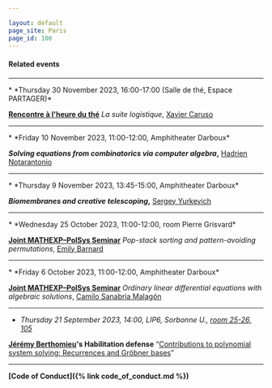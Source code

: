 ```yaml
---

layout: default
page_site: Paris
page_id: 100
---
```


<!--<hr size="6">-->

#### Related events 


<hr>
* *Thursday 30 November 2023, 16:00-17:00 (Salle de thé, Espace PARTAGER)*

**[Rencontre à l'heure du thé](https://www.ihp.fr/sites/default/files/media/downloads/programme_2023_s2_vf.pdf)** <em>La suite logistique</em>, [Xavier Caruso](https://xavier.caruso.ovh)

<hr>
* *Friday 10 November 2023, 11:00-12:00, Amphitheater Darboux*

**<em>Solving equations from combinatorics via computer algebra</em>,** 
[Hadrien Notarantonio](https://mathexp.eu/notarantonio/)

<hr>
* *Thursday 9 November 2023, 13:45-15:00, Amphitheater Darboux*

**<em>Biomembranes and creative telescoping</em>,** 
[Sergey Yurkevich](https://yurkevi.ch)

<hr>
* *Wednesday 25 October 2023, 11:00-12:00, room Pierre Grisvard*

**[Joint MATHEXP–PolSys Seminar](https://mathexp.eu/seminar/)** 
<em>Pop-stack sorting and pattern-avoiding permutations</em>, [Emily Barnard](https://emilybarnard.github.io)

<hr>
* *Friday 6 October 2023, 11:00-12:00, Amphitheater Darboux*

**[Joint MATHEXP–PolSys Seminar](https://mathexp.eu/seminar/)** 
<em>Ordinary linear differential equations with algebraic solutions</em>, [Camilo Sanabria Malagón](https://matematicas.uniandes.edu.co/en/professors/camilo-sanabria-malagon)

<hr>

* *Thursday 21 September 2023, 14:00, LIP6, Sorbonne U., 
<a href="https://www.lip6.fr/informations/comment.php">room 25-26, 105</a>*

**[Jérémy Berthomieu](https://www-polsys.lip6.fr/~berthomieu/)'s Habilitation defense**
<q><a href="https://www-polsys.lip6.fr/~berthomieu/assets/pdf/hdr_berthomieu.pdf">Contributions to polynomial system solving: Recurrences and Gröbner bases</a></q>

<hr>

**[Code of Conduct]({% link code_of_conduct.md %})**